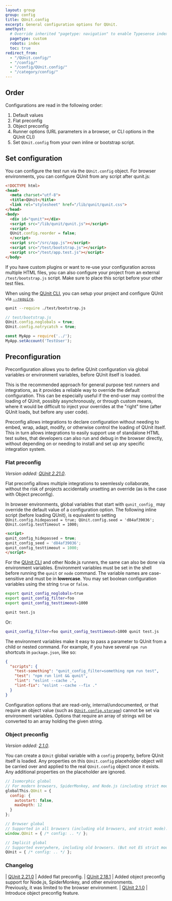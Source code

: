 ```yaml
---
layout: group
group: config
title: QUnit.config
excerpt: General configuration options for QUnit.
amethyst:
  # Override inherited "pagetype: navigation" to enable Typesense indexing
  pagetype: custom
  robots: index
  toc: true
redirect_from:
  - "/QUnit.config/"
  - "/config/"
  - "/config/QUnit.config/"
  - "/category/config/"
---
```


## Order

Configurations are read in the following order:

1. Default values
2. Flat preconfig
3. Object preconfig
4. Runner options (URL parameters in a browser, or CLI options in the QUnit CLI)
5. Set `QUnit.config` from your own inline or bootstrap script.

## Set configuration

You can configure the test run via the `QUnit.config` object. For browser environments, you can configure QUnit from any script after qunit.js:

```html
<!DOCTYPE html>
<head>
  <meta charset="utf-8">
  <title>QUnit</title>
  <link rel="stylesheet" href="/lib/qunit/qunit.css">
</head>
<body>
  <div id="qunit"></div>
  <script src="/lib/qunit/qunit.js"></script>
  <script>
  QUnit.config.reorder = false;
  </script>
  <script src="/src/app.js"></script>
  <script src="/test/bootstrap.js"></script>
  <script src="/test/app.test.js"></script>
</body>
```

If you have custom plugins or want to re-use your configuration across multiple HTML files, you can also configure your project from an external `/test/bootstrap.js` script. Make sure to place this script before your other test files.

When using the [QUnit CLI](../../cli.md), you can setup your project and configure QUnit via [`--require`](../../cli.md#--require).

```bash
qunit --require ./test/bootstrap.js
```
```js
// test/bootstrap.js
QUnit.config.noglobals = true;
QUnit.config.notrycatch = true;

const MyApp = require('../');
MyApp.setAccount('TestUser');
```

## Preconfiguration

Preconfiguration allows you to define QUnit configuration via global variables or environment variables, before QUnit itself is loaded.

This is the recommended approach for general purpose test runners and integrations, as it provides a reliable way to override the default configuration. This can be especially useful if the end-user may control the loading of QUnit, possibly asynchronously, or through custom means, where it would be difficult to inject your overrides at the "right" time (after QUnit loads, but before any user code).

Preconfig allows integrations to declare configuration without needing to embed, wrap, adapt, modify, or otherwise control the loading of QUnit itself. This in turn allows integrations to easily support use of standalone HTML test suites, that developers can also run and debug in the browser directly, without depending on or needing to install and set up any specific integration system.

### Flat preconfig

*Version added: [QUnit 2.21.0](https://github.com/qunitjs/qunit/releases/tag/2.21.0)*.

Flat preconfig allows multiple integrations to seemlessly collaborate, without the risk of projects accidentally unsetting an override (as is the case with Object preconfig).

In browser environments, global variables that start with `qunit_config_` may override the default value of a configuration option. The following inline script (before loading QUnit), is equivalent to setting `QUnit.config.hidepassed = true; QUnit.config.seed = 'd84af39036'; QUnit.config.testTimeout = 1000;`

```html
<script>
qunit_config_hidepassed = true;
qunit_config_seed = 'd84af39036';
qunit_config_testtimeout = 1000;
</script>
```

For the [QUnit CLI](../../cli.md) and other Node.js runners, the same can also be done via environment variables. Environment variables must be set in the shell before running the `qunit` or `node` command. The variable names are case-sensitive and must be in **lowercase**. You may set boolean configuration variables using the string `true` or `false`.

```bash
export qunit_config_noglobals=true
export qunit_config_filter=foo
export qunit_config_testtimeout=1000

qunit test.js
```

Or:

```bash
qunit_config_filter=foo qunit_config_testtimeout=1000 qunit test.js
```

The environment variables make it easy to pass a parameter to QUnit from a child or nested command. For example, if you have several `npm run` shortcuts in `package.json`, like so:

```json
{
  "scripts": {
    "test-something": "qunit_config_filter=something npm run test",
    "test": "npm run lint && qunit",
    "lint": "eslint --cache .",
    "lint-fix": "eslint --cache --fix ."
  }
}
```

Configuration options that are read-only, internal/undocumented, or that require an object value (such as [`QUnit.config.storage`](./storage.md)) cannot be set via environment variables. Options that require an array of strings will be converted to an array holding the given string.

### Object preconfig

*Version added: [2.1.0](https://github.com/qunitjs/qunit/releases/tag/2.1.0)*.

You can create a `QUnit` global variable with a `config` property, before QUnit itself is loaded. Any properties on this `QUnit.config` placeholder object will be carried over and applied to the real `QUnit.config` object once it exists. Any additional properties on the placeholder are ignored.

```js
// Isomorphic global
// For modern browsers, SpiderMonkey, and Node.js (including strict mode).
globalThis.QUnit = {
  config: {
    autostart: false,
    maxDepth: 12
  }
};

// Browser global
// Supported in all browsers (including old browsers, and strict mode).
window.QUnit = { /* config: .. */ };

// Implicit global
// Supported everywhere, including old browsers. (But not ES strict mode.)
QUnit = { /* config: .. */ };
```

### Changelog

| [QUnit 2.21.0](https://github.com/qunitjs/qunit/releases/tag/2.21.0) | Added flat preconfig.
| [QUnit 2.18.1](https://github.com/qunitjs/qunit/releases/tag/2.18.1) | Added object preconfig support for Node.js, SpiderMonkey, and other environments.<br/>Previously, it was limited to the browser environment.
| [QUnit 2.1.0](https://github.com/qunitjs/qunit/releases/tag/2.1.0) | Introduce object preconfig feature.
